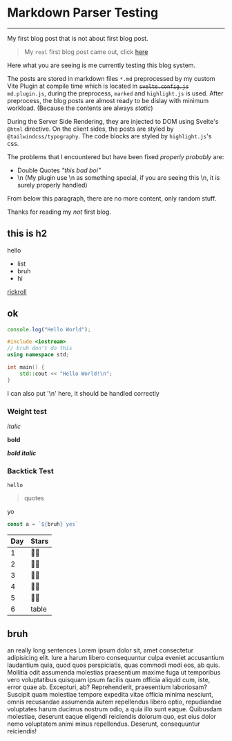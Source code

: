 # Markdown Parser Testing
---

<p class="lead">
My first blog post that is not about first blog post.
</p>

> My `real` first blog post came out, click [here](/blog/introduction)

Here what you are seeing is me currently testing this blog system.

The posts are stored in markdown files `*.md` preprocessed by my custom Vite Plugin
at compile time which is located in ~~`svelte.config.js`~~ `md.plugin.js`,
during the preprocess, `marked` and `highlight.js` is used.
After preprocess, the blog posts are almost ready to be dislay with minimum workload.
(Because the contents are always *static*)

During the Server Side Rendering, they are injected to DOM using Svelte's
`@html` directive. On the client sides, the posts are styled by 
`@tailwindcss/typography`. The code blocks are styled by `highlight.js`'s css.

The problems that I encountered but have been fixed *properly probably* are:
- Double Quotes *"this bad boi"*
- \n (My plugin use \n as something special, if you are seeing this \n,
it is surely properly handled)

From below this paragraph, there are no more content, only random stuff.

Thanks for reading my *not* first blog.

## this is h2

hello

- list
- bruh
- hi

[rickroll](https://www.youtube.com/watch?v=dQw4w9WgXcQ)

## ok

```js
console.log("Hello World");
```

```c++
#include <iostream>
// bruh don't do this
using namespace std;

int main() {
    std::cout << "Hello World!\n";
}
```

I can also put '\n' here, it should be handled correctly

### Weight test

*italic*

**bold**

***bold italic***

### Backtick Test

`hello`

> quotes

yo

```ts
const a = `${bruh} yes`
```

| Day | Stars |
| --- | ----- |
| 1   | 🌟🌟  |
| 2   | 🌟🌟  |
| 3   | 🌟🌟  |
| 4   | 🌟🌟  |
| 5   | 🌟🌟  |
| 6 | table |

## bruh

an really long sentences Lorem ipsum dolor sit, amet consectetur adipisicing elit. Iure a harum libero consequuntur culpa eveniet accusantium laudantium quia, quod quos perspiciatis, quas commodi modi eos, ab quis. Mollitia odit assumenda molestias praesentium maxime fuga ut temporibus vero voluptatibus quisquam ipsum facilis quam officia aliquid cum, iste, error quae ab. Excepturi, ab? Reprehenderit, praesentium laboriosam? Suscipit quam molestiae tempore expedita vitae officia minima nesciunt, omnis recusandae assumenda autem repellendus libero optio, repudiandae voluptates harum ducimus nostrum odio, a quia illo sunt eaque. Quibusdam molestiae, deserunt eaque eligendi reiciendis dolorum quo, est eius dolor nemo voluptatem animi minus repellendus. Deserunt, consequuntur reiciendis!
